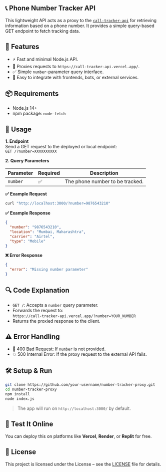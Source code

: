 ## 📞 Phone Number Tracker API

This lightweight API acts as a proxy to the [`call-tracker-api`](https://call-tracker-api.vercel.app/) for retrieving information based on a phone number. It provides a simple query-based GET endpoint to fetch tracking data.

## 🚀 Features

- ⚡ Fast and minimal Node.js API.
- 🔄 Proxies requests to `https://call-tracker-api.vercel.app/`.
- ✅ Simple `number`-parameter query interface.
- 🧩 Easy to integrate with frontends, bots, or external services.

## 📦 Requirements

- Node.js 14+
- npm package: `node-fetch`

## 📡 Usage

**1. Endpoint**  
Send a GET request to the deployed or local endpoint:  
`GET /?number=XXXXXXXXXX`

**2. Query Parameters**

| Parameter | Required | Description                       |
|-----------|----------|-----------------------------------|
| `number`  | ✅        | The phone number to be tracked.   |

**✅ Example Request**
```bash
curl "http://localhost:3000/?number=9876543210"
```

**✅ Example Response**
```json
{
  "number": "9876543210",
  "location": "Mumbai, Maharashtra",
  "carrier": "Airtel",
  "type": "Mobile"
}
```

**❌ Error Response**
```json
{
  "error": "Missing number parameter"
}
```

## 🔍 Code Explanation

- `GET /`: Accepts a `number` query parameter.
- Forwards the request to:  
  `https://call-tracker-api.vercel.app/?number=YOUR_NUMBER`
- Returns the proxied response to the client.

## ⚠️ Error Handling

- 🛑 400 Bad Request: If `number` is not provided.
- 💥 500 Internal Error: If the proxy request to the external API fails.

## 🛠️ Setup & Run

```bash
git clone https://github.com/your-username/number-tracker-proxy.git
cd number-tracker-proxy
npm install
node index.js
```

> The app will run on `http://localhost:3000/` by default.

## 🧪 Test It Online

You can deploy this on platforms like **Vercel**, **Render**, or **Replit** for free.

## 📄 License

This project is licensed under the License – see the [LICENSE](https://github.com/NotFlexCoder/NotFlexCoder/blob/main/LICENSE) file for details.

